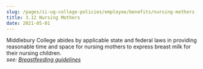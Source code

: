 ```yaml
---
slug: /pages/ii-ug-college-policies/employee/benefits/nursing-mothers
title: 3.12 Nursing Mothers
date: 2021-05-01
---
```

Middlebury College abides by applicable state and federal laws in providing reasonable time and space for nursing mothers to express breast milk for their nursing children.  
_see:_ [_Breastfeeding guidelines_](https://www.middlebury.edu/handbook/assets/breastfeedingguidelines.pdf)